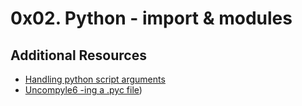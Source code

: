# 0x02. Python - import & modules

## Additional Resources
- [Handling python script arguments](https://stackoverflow.com/questions/8542725/how-can-i-print-all-arguments-passed-to-a-python-script)
- [Uncompyle6 -ing a .pyc file](https://askubuntu.com/questions/153823/how-to-run-a-pyc-compiled-python-file#:~:text=To%20decompile%20compiled%20.pyc%20python3%20files%2C%20I%20used,created%20with%20the%20same%20existing%20.pyc%20file%20name.))
